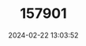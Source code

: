 ---
title: "157901"
category: "Osmoderma barnabita"
draft: false
date: 2024-02-22 13:03:52
languages:
  Lithuanian: ["niūriaspalvis auksavabalis"]
  Latvian: ["lapkoku praulgrauzis"]
---